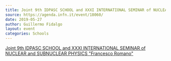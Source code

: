 ```yaml
---
title: Joint 9th IDPASC SCHOOL and XXXI INTERNATIONAL SEMINAR of NUCLEAR and SUBNUCLEAR PHYSICS "Francesco Romano"
source: https://agenda.infn.it/event/18060/
date: 2019-05-27
author: Guillermo Fidalgo
layout: event
categories: Schools
---
```

[Joint 9th IDPASC SCHOOL and XXXI INTERNATIONAL SEMINAR of NUCLEAR and SUBNUCLEAR PHYSICS "Francesco Romano"](https://agenda.infn.it/event/18060/)
